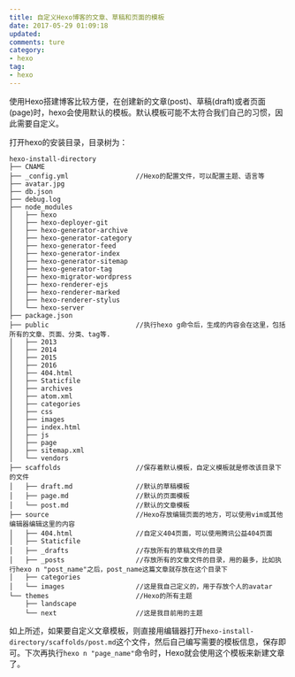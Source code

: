 ```yaml
---
title: 自定义Hexo博客的文章、草稿和页面的模板
date: 2017-05-29 01:09:18
updated: 
comments: ture
category:
- hexo
tag:
- hexo
---
```


使用Hexo搭建博客比较方便，在创建新的文章(post)、草稿(draft)或者页面(page)时，hexo会使用默认的模板。默认模板可能不太符合我们自己的习惯，因此需要自定义。

<!--more-->

打开hexo的安装目录，目录树为：

```
hexo-install-directory
├── CNAME
├── _config.yml 				//Hexo的配置文件，可以配置主题、语言等
├── avatar.jpg
├── db.json
├── debug.log
├── node_modules
│   ├── hexo
│   ├── hexo-deployer-git
│   ├── hexo-generator-archive
│   ├── hexo-generator-category
│   ├── hexo-generator-feed
│   ├── hexo-generator-index
│   ├── hexo-generator-sitemap
│   ├── hexo-generator-tag
│   ├── hexo-migrator-wordpress
│   ├── hexo-renderer-ejs
│   ├── hexo-renderer-marked
│   ├── hexo-renderer-stylus
│   └── hexo-server
├── package.json
├── public						//执行hexo g命令后，生成的内容会在这里，包括所有的文章、页面、分类、tag等.
│   ├── 2013
│   ├── 2014
│   ├── 2015
│   ├── 2016
│   ├── 404.html
│   ├── Staticfile
│   ├── archives
│   ├── atom.xml
│   ├── categories
│   ├── css
│   ├── images
│   ├── index.html
│   ├── js
│   ├── page
│   ├── sitemap.xml
│   └── vendors
├── scaffolds					//保存着默认模板，自定义模板就是修改该目录下的文件
│   ├── draft.md 				//默认的草稿模板
│   ├── page.md 				//默认的页面模板
│   └── post.md 				//默认的文章模板
├── source 						//Hexo存放编辑页面的地方，可以使用vim或其他编辑器编辑这里的内容
│   ├── 404.html   				//自定义404页面，可以使用腾讯公益404页面
│   ├── Staticfile 				
│   ├── _drafts					//存放所有的草稿文件的目录
│   ├── _posts					//存放所有的文章文件的目录，用的最多，比如执行hexo n "post_name"之后，post_name这篇文章就存放在这个目录下
│   ├── categories
│   └── images					//这是我自己定义的，用于存放个人的avatar
└── themes						//Hexo的所有主题
    ├── landscape				
    └── next					//这是我目前用的主题
```

如上所述，如果要自定义文章模板，则直接用编辑器打开`hexo-install-directory/scaffolds/post.md`这个文件，然后自己编写需要的模板信息，保存即可。下次再执行`hexo n "page_name"`命令时，Hexo就会使用这个模板来新建文章了。